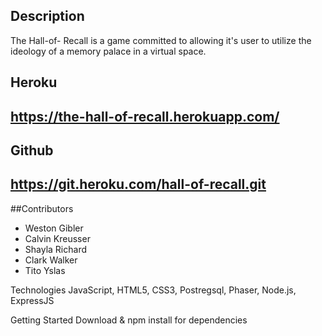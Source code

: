 ## Description 
The Hall-of- Recall is a game committed to allowing it's user to utilize the ideology of a memory palace in a virtual space. 

## Heroku
## https://the-hall-of-recall.herokuapp.com/

## Github
## https://git.heroku.com/hall-of-recall.git

##Contributors 

* Weston Gibler
* Calvin Kreusser
* Shayla Richard
* Clark Walker
* Tito Yslas 

Technologies 
JavaScript, HTML5, CSS3, Postregsql, Phaser, Node.js, ExpressJS

Getting Started 
Download & npm install for dependencies 
